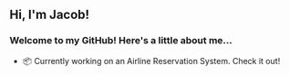 ## Hi, I'm Jacob!

### Welcome to my GitHub! Here's a little about me...

- 📦 Currently working on an Airline Reservation System. Check it out!
